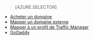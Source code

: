 > [AZURE.SELECTOR]
- [Acheter un domaine](../article/app-service-web/custom-dns-web-site-buydomains-web-app.md)
- [Mapper un domaine externe](../article/app-service-web/web-sites-custom-domain-name.md)
- [Mapper à un profil de Traffic Manager](../article/app-service-web/web-sites-traffic-manager-custom-domain-name.md)
- [GoDaddy](../article/app-service-web/web-sites-godaddy-custom-domain-name.md)